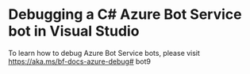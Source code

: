 # Debugging a C# Azure Bot Service bot in Visual Studio 

To learn how to debug Azure Bot Service bots, please visit https://aka.ms/bf-docs-azure-debug# bot9
